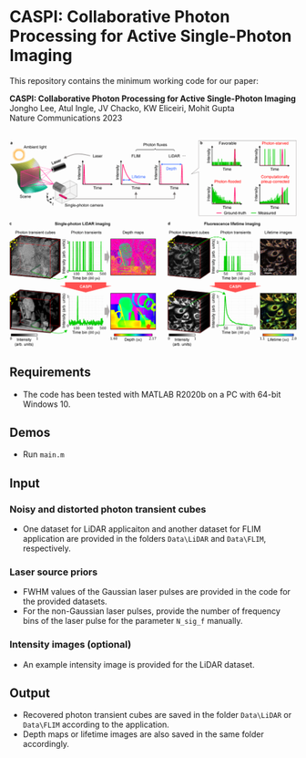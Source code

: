 # CASPI: Collaborative Photon Processing for Active Single-Photon Imaging
This repository contains the minimum working code for our paper:

**CASPI: Collaborative Photon Processing for Active Single-Photon Imaging** \
Jongho Lee, Atul Ingle, JV Chacko, KW Eliceiri, Mohit Gupta \
Nature Communications 2023

\
<img src="https://github.com/JonghoLee0/CASPI/blob/main/teaser.png" width="800">



## Requirements
* The code has been tested with MATLAB R2020b on a PC with 64-bit Windows 10.


## Demos
* Run `main.m`


## Input
### Noisy and distorted photon transient cubes
* One dataset for LiDAR applicaiton and another dataset for FLIM application are provided in the folders `Data\LiDAR` and `Data\FLIM`, respectively.

### Laser source priors
* FWHM values of the Gaussian laser pulses are provided in the code for the provided datasets.
* For the non-Gaussian laser pulses, provide the number of frequency bins of the laser pulse for the parameter `N_sig_f` manually.

### Intensity images (optional)
* An example intensity image is provided for the LiDAR dataset.


## Output
* Recovered photon transient cubes are saved in the folder `Data\LiDAR` or `Data\FLIM` according to the application.
* Depth maps or lifetime images are also saved in the same folder accordingly.
